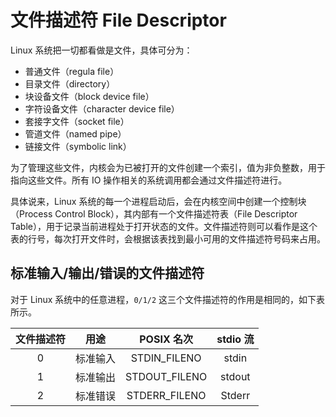 # 文件描述符 File Descriptor

Linux 系统把一切都看做是文件，具体可分为：

- 普通文件（regula file）
- 目录文件（directory）
- 块设备文件（block device file）
- 字符设备文件（character device file）
- 套接字文件（socket file）
- 管道文件（named pipe）
- 链接文件（symbolic link）

为了管理这些文件，内核会为已被打开的文件创建一个索引，值为非负整数，用于指向这些文件。所有 IO 操作相关的系统调用都会通过文件描述符进行。 

具体说来，Linux 系统的每一个进程启动后，会在内核空间中创建一个控制块（Process Control Block），其内部有一个文件描述符表（File Descriptor Table），用于记录当前进程处于打开状态的文件。文件描述符则可以看作是这个表的行号，每次打开文件时，会根据该表找到最小可用的文件描述符号码来占用。

## 标准输入/输出/错误的文件描述符

对于 Linux 系统中的任意进程，`0/1/2` 这三个文件描述符的作用是相同的，如下表所示。

| 文件描述符   |   用途     |    POSIX 名次    |  stdio 流  |
| :--------: | :--------: | :-------------: | :--------: |
|     0      | 标准输入 | STDIN_FILENO  | stdin    |
|     1      | 标准输出 | STDOUT_FILENO | stdout   |
|     2      | 标准错误 | STDERR_FILENO | Stderr   |


<Vssue title="Linux 文件描述符" />
